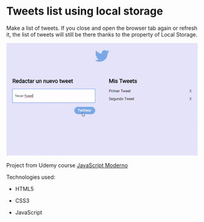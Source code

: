 # Tweets list using local storage

Make a list of tweets. If you close and open the browser tab again or refresh it, the list of tweets will still be there thanks to the property of Local Storage.

![Image design](/assets/project-localstorage-design.gif)


Project from Udemy course [JavaScript Moderno](https://www.udemy.com/javascript-moderno-guia-definitiva-construye-10-proyectos)

Technologies used:

- HTML5

- CSS3

- JavaScript
